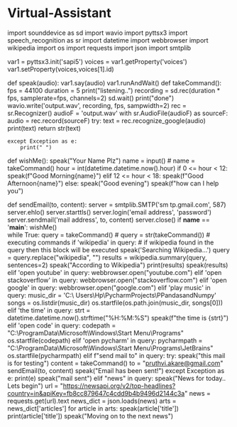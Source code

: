 # Virtual-Assistant

import sounddevice as sd
import wavio
import pyttsx3
import speech_recognition as sr
import datetime
import webbrowser
import wikipedia
import os
import requests
import json
import smtplib

var1 = pyttsx3.init('sapi5')
voices = var1.getProperty('voices')
var1.setProperty(voices,voices[1].id)

def speak(audio):
    var1.say(audio)
    var1.runAndWait()
def takeCommand():
    fps = 44100
    duration = 5
    print("listening..")
    recording = sd.rec(duration * fps, samplerate=fps, channels=2)
    sd.wait()
    print("done")
    wavio.write('output.wav', recording, fps, sampwidth=2)
    rec = sr.Recognizer()
    audioF = 'output.wav'
    with sr.AudioFile(audioF) as sourceF:
        audio = rec.record(sourceF)
    try:
        text = rec.recognize_google(audio)
        print(text)
        return str(text)

    except Exception as e:
        print(" ")


def wishMe():
    speak("Your Name Plz")
    name = input()
    # name = takeCommand()
    hour = int(datetime.datetime.now().hour)
    if 0 <= hour < 12:
        speak(f"Good Morning{name}")
    elif 12 <= hour < 18:
        speak(f"Good Afternoon{name}")
    else:
        speak("Good evening")
    speak(f"how can I help you")

def sendEmail(to, content):
    server = smtplib.SMTP('sm tp.gmail.com', 587)
    server.ehlo()
    server.starttls()
    server.login('email address', 'password')
    server.sendmail('mail address', to, content)
    server.close()
if __name__ == '__main__':
    wishMe()  
    while True:
        query = takeCommand()
        # query = str(takeCommand())
        # executing commands
        if 'wikipedia' in query:  # if wikipedia found in the query then this block will be executed
            speak('Searching Wikipedia...')
            query = query.replace("wikipedia", "")
            results = wikipedia.summary(query, sentences=2)
            speak("According to Wikipedia")
            print(results)
            speak(results)
        elif 'open youtube' in query:
            webbrowser.open("youtube.com")
        elif 'open stackoverflow' in query:
            webbrowser.open("stackoverflow.com")
        elif 'open google' in query:
            webbrowser.open("google.com")
        elif 'play music' in query:
            music_dir = 'C:\\ Users\\Hp\\PycharmProjects\\PPandasandNumpy'
            songs = os.listdir(music_dir)
            os.startfile(os.path.join(music_dir, songs[0]))
        elif 'the time' in query:
            strt = datetime.datetime.now().strftime("%H:%M:%S")
            speak(f"the time is {strt}")
        elif 'open code' in query:
            codepath = "C:\\ProgramData\\Microsoft\\Windows\\Start Menu\\Programs"
            os.startfile(codepath)
        elif 'open pycharm' in query:
            pycharmpath = "C:\\ProgramData\\Microsoft\\Windows\\Start Menu\\Programs\\JetBrains"
            os.startfile(pycharmpath)
        elif f"send mail to" in query:
            try:
                speak("this mail is for testing")
                content = takeCommand()
                to = "pruthvi.akare@gmail.com"
                sendEmail(to, content)
                speak("Email has been sent!")
            except Exception as e:
                print(e)
                speak("mail sent")
        elif "news" in query:
            speak("News for today.. Lets begin")
            url = "https://newsapi.org/v2/top-headlines?country=in&apiKey=fb8cc879647c4cdd9b4b9496d2144c3a"
            news = requests.get(url).text
            news_dict = json.loads(news)
            arts = news_dict['articles']
            for article in arts:
                speak(article['title'])
                print(article['title'])
                speak("Moving on to the next news")
